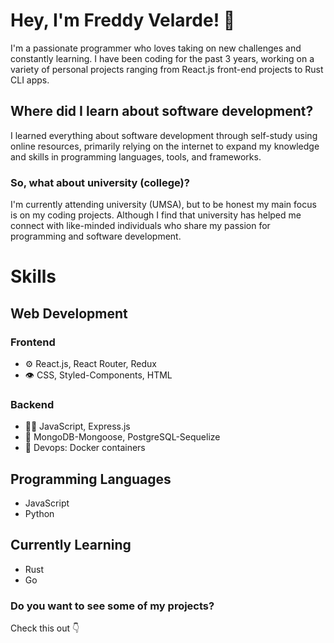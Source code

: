 # Hey, I'm Freddy Velarde! 👋

I'm a passionate programmer who loves taking on new challenges and constantly learning. I have been coding for the past 3 years, working on a variety of personal projects ranging from React.js front-end projects to Rust CLI apps.

## Where did I learn about software development?

I learned everything about software development through self-study using online resources, primarily relying on the internet to expand my knowledge and skills in programming languages, tools, and frameworks.

### So, what about university (college)?

I'm currently attending university (UMSA), but to be honest my main focus is on my coding projects. Although I find that university has helped me connect with like-minded individuals who share my passion for programming and software development.

# Skills
## Web Development
### Frontend
- ⚙️ React.js, React Router, Redux
- 👁️ CSS, Styled-Components, HTML
### Backend
- 👨‍💻 JavaScript, Express.js
- 💽 MongoDB-Mongoose, PostgreSQL-Sequelize
-  Devops: Docker containers
## Programming Languages
- JavaScript
- Python


## Currently Learning
- Rust
- Go

### Do you want to see some of my projects?
Check this out :point_down:
